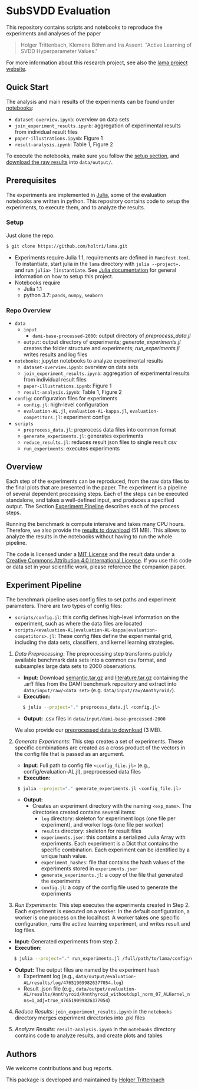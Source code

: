 # SubSVDD Evaluation

This repository contains scripts and notebooks to reproduce the experiments and analyses of the paper

> Holger Trittenbach, Klemens Böhm and Ira Assent. "Active Learning of SVDD Hyperparameter Values."

For more information about this research project, see also the [lama project website](https://www.ipd.kit.edu/mitarbeiter/lama/).

## Quick Start

The analysis and main results of the experiments can be found under [notebooks](https://github.com/holtri/lama/tree/master/notebooks):
  * `dataset-overview.ipynb`: overview on data sets
  * `join_experiment_results.ipynb`: aggregation of experimental results from individual result files
  * `paper-illustrations.ipynb`: Figure 1
  * `result-analysis.ipynb`: Table 1, Figure 2

To execute the notebooks, make sure you follow the [setup section](#setup), and [download the raw results](https://www.ipd.kit.edu/mitarbeiter/lama/output.zip) into `data/output/`.

## Prerequisites

The experiments are implemented in [Julia](https://julialang.org/), some of the evaluation notebooks are written in python.
This repository contains code to setup the experiments, to execute them, and to analyze the results.

### Setup

Just clone the repo.
```bash
$ git clone https://github.com/holtri/lama.git
```
* Experiments require Julia 1.1, requirements are defined in `Manifest.toml`. To instantiate, start julia in the `lama` directory with `julia --project=. ` and run `julia> ]instantiate`. See [Julia documentation](https://docs.julialang.org/en/v1.0/stdlib/Pkg/#Using-someone-else's-project-1) for general information on how to setup this project.
* Notebooks require
  * Julia 1.1
  * python 3.7: `pands`, `numpy`, `seaborn`

### Repo Overview

* `data`
  * `input`
    * `dami-base-processed-2000`: output directory of _preprocess_data.jl_
  * `output`: output directory of experiments; _generate_experiments.jl_ creates the folder structure and experiments; _run_experiments.jl_ writes results and log files
* `notebooks`: jupyter notebooks to analyze experimental results
  * `dataset-overview.ipynb`: overview on data sets
  * `join_experiment_results.ipynb`: aggregation of experimental results from individual result files
  * `paper-illustrations.ipynb`: Figure 1
  * `result-analysis.ipynb`: Table 1, Figure 2
* `config`: configuration files for experiments
    * `config.jl`: high-level configuration
    * `evaluation-AL.jl`, `evaluation-AL-kappa.jl`, `evaluation-competitors.jl`: experiment configs
* `scripts`
  * `preprocess_data.jl`: preprocess data files into common format
  * `generate_experiments.jl`: generates experiments
  * `reduce_results.jl`: reduces result json files to single result csv
  * `run_experiments`: executes experiments

## Overview

Each step of the experiments can be reproduced, from the raw data files to the final plots that are presented in the paper.
The experiment is a pipeline of several dependent processing steps.
Each of the steps can be executed standalone, and takes a well-defined input, and produces a specified output.
The Section [Experiment Pipeline](#experiment-pipeline) describes each of the process steps.

Running the benchmark is compute intensive and takes many CPU hours.
Therefore, we also provide the [results to download](https://www.ipd.kit.edu/mitarbeiter/lama/output.zip) (51 MB).
This allows to analyze the results in the notebooks without having to run the whole pipeline.

The code is licensed under a [MIT License](https://github.com/kit-dbis/ocal-evaluation/blob/master/LICENSE.md) and the result data under a [Creative Commons Attribution 4.0 International License](https://creativecommons.org/licenses/by/4.0/).
If you use this code or data set in your scientific work, please reference the companion paper.

## Experiment Pipeline

The benchmark pipeline uses config files to set paths and experiment parameters.
There are two types of config files:
* `scripts/config.jl`: this config defines high-level information on the experiment, such as where the data files are located
* `scripts/<evaluation-AL|evaluation-AL-kappa|evaluation-competitors>.jl`: These config files define the experimental grid, including the data sets, classifiers, and kernel learning strategies.

1. _Data Preprocessing_: The preprocessing step transforms publicly available benchmark data sets into a common csv format, and subsamples large data sets to 2000 observations.
   * **Input:** Download [semantic.tar.gz](http://www.dbs.ifi.lmu.de/research/outlier-evaluation/input/semantic.tar.gz) and [literature.tar.gz](http://www.dbs.ifi.lmu.de/research/outlier-evaluation/input/literature.tar.gz) containing the .arff files from the DAMI benchmark repository and extract into `data/input/raw/<data set>` (e.g. `data/input/raw/Annthyroid/`).
   * **Execution:**
   ```bash
      $ julia --project="." preprocess_data.jl <config.jl>
   ```
   * **Output:** .csv files in `data/input/dami-base-processed-2000`

   We also provide our [preprocessed data to download](https://www.ipd.kit.edu/mitarbeiter/lama/input.zip) (3 MB).

2. _Generate Experiments_: This step creates a set of experiments. These specific combinations are created as a cross product of the vectors in the config file that is passed as an argument.
   * **Input**: Full path to config file `<config_file.jl>` (e.g., config/evaluation-AL.jl), preprocessed data files
   * **Execution:**
   ```bash
    $ julia --project="." generate_experiments.jl <config_file.jl>
   ```
   * **Output:**
     * Creates an experiment directory with the naming `<exp_name>`. The directories created contains several items:
       * `log` directory: skeleton for experiment logs (one file per experiment), and worker logs (one file per worker)
       * `results` directory: skeleton for result files
       * `experiments.jser`: this contains a serialized Julia Array with experiments. Each experiment is a Dict that contains the specific combination. Each experiment can be identified by a unique hash value.
       * `experiment_hashes`: file that contains the hash values of the experiments stored in `experiments.jser`
       * `generate_experiments.jl`: a copy of the file that generated the experiments
       * `config.jl`: a copy of the config file used to generate the experiments

3. _Run Experiments_: This step executes the experiments created in Step 2.
Each experiment is executed on a worker. In the default configuration, a worker is one process on the localhost.
A worker takes one specific configuration, runs the active learning experiment, and writes result and log files.
  * **Input:** Generated experiments from step 2.
  * **Execution:**
  ```bash
     $ julia --project="." run_experiments.jl /full/path/to/lama/config/config.jl
  ```
  * **Output:** The output files are named by the experiment hash
    * Experiment log (e.g., `data/output/evaluation-AL/results/log/476519099826377054.log`)
    * Result .json file (e.g., `data/output/evaluation-AL/results/Annthyroid/Annthyroid_withoutdupl_norm_07_ALKernel_nns=1_adj=true_476519099826377054`)

4. _Reduce Results_: `join_experiment_results.ipynb` in the `notebooks` directory merges experiment directories into .pkl files

5. _Analyze Results:_ `result-analysis.ipynb` in the `notebooks` directory contains code to analyze results, and create plots and tables

## Authors
We welcome contributions and bug reports.

This package is developed and maintained by [Holger Trittenbach](https://github.com/holtri/)
